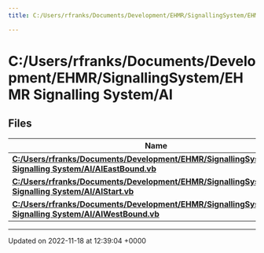 ```yaml
---
title: C:/Users/rfranks/Documents/Development/EHMR/SignallingSystem/EHMR Signalling System/AI

---
```


# C:/Users/rfranks/Documents/Development/EHMR/SignallingSystem/EHMR Signalling System/AI



## Files

| Name           |
| -------------- |
| **[C:/Users/rfranks/Documents/Development/EHMR/SignallingSystem/EHMR Signalling System/AI/AIEastBound.vb](/SignallingSystem-doc/vb/Files/AIEastBound_8vb/#file-aieastbound.vb)**  |
| **[C:/Users/rfranks/Documents/Development/EHMR/SignallingSystem/EHMR Signalling System/AI/AIStart.vb](/SignallingSystem-doc/vb/Files/AIStart_8vb/#file-aistart.vb)**  |
| **[C:/Users/rfranks/Documents/Development/EHMR/SignallingSystem/EHMR Signalling System/AI/AIWestBound.vb](/SignallingSystem-doc/vb/Files/AIWestBound_8vb/#file-aiwestbound.vb)**  |






-------------------------------

Updated on 2022-11-18 at 12:39:04 +0000
